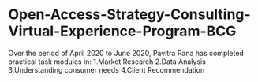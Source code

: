 # Open-Access-Strategy-Consulting-Virtual-Experience-Program-BCG
Over the period of April 2020 to June 2020, Pavitra Rana has completed practical task modules in: 1.Market Research 2.Data Analysis 3.Understanding consumer needs 4.Client Recommendation
